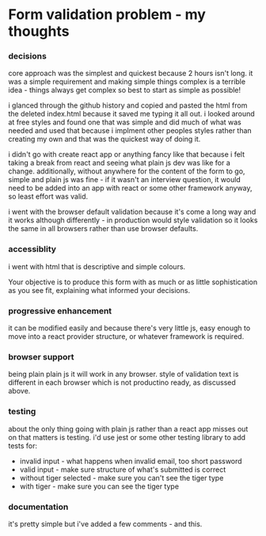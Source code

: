 # Form validation problem - my thoughts

### decisions
core approach was the simplest and quickest because 2 hours isn't long. it was a simple requirement and making simple things complex is a terrible idea - things always get complex so best to start as simple as possible!

i glanced through the github history and copied and pasted the html from the deleted index.html because it saved me typing it all out.
i looked around at free styles and found one that was simple and did much of what was needed and used that because i implment other peoples styles rather than creating my own and that was the quickest way of doing it.

i didn't go with create react app or anything fancy like that because i felt taking a break from react and seeing what plain js dev was like for a change.
additionally, without anywhere for the content of the form to go, simple and plain js was fine - if it wasn't an interview question, it would need to be added into an app with react or some other framework anyway, so least effort was valid.

i went with the browser default validation because it's come a long way and it works although differently - in production would style validation so it looks the same in all browsers rather than use browser defaults.

### accessiblity
i went with html that is descriptive and simple colours.

Your objective is to produce this form with as much or as little sophistication as you see fit, explaining what informed your decisions.

### progressive enhancement
it can be modified easily and because there's very little js, easy enough to move into a react provider structure, or whatever framework is required.

### browser support
being plain plain js it will work in any browser.
style of validation text is different in each browser which is not productino ready, as discussed above.

### testing
about the only thing going with plain js rather than a react app misses out on that matters is testing.
i'd use jest or some other testing library to add tests for:
- invalid input - what happens when invalid email, too short password
- valid input - make sure structure of what's submitted is correct
- without tiger selected - make sure you can't see the tiger type
- with tiger - make sure you can see the tiger type

### documentation
it's pretty simple but i've added a few comments - and this.
